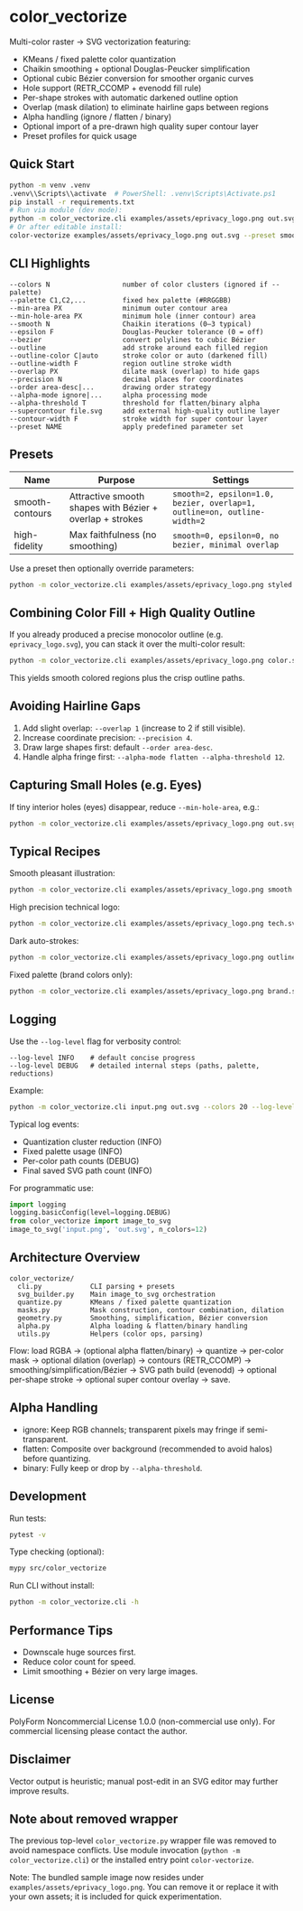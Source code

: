 # color_vectorize

Multi-color raster → SVG vectorization featuring:
- KMeans / fixed palette color quantization
- Chaikin smoothing + optional Douglas-Peucker simplification
- Optional cubic Bézier conversion for smoother organic curves
- Hole support (RETR_CCOMP + evenodd fill rule)
- Per-shape strokes with automatic darkened outline option
- Overlap (mask dilation) to eliminate hairline gaps between regions
- Alpha handling (ignore / flatten / binary)
- Optional import of a pre-drawn high quality super contour layer
- Preset profiles for quick usage

## Quick Start
```bash
python -m venv .venv
.venv\\Scripts\\activate  # PowerShell: .venv\Scripts\Activate.ps1
pip install -r requirements.txt
# Run via module (dev mode):
python -m color_vectorize.cli examples/assets/eprivacy_logo.png out.svg --preset smooth-contours
# Or after editable install:
color-vectorize examples/assets/eprivacy_logo.png out.svg --preset smooth-contours
```

## CLI Highlights
```
--colors N                  number of color clusters (ignored if --palette)
--palette C1,C2,...         fixed hex palette (#RRGGBB)
--min-area PX               minimum outer contour area
--min-hole-area PX          minimum hole (inner contour) area
--smooth N                  Chaikin iterations (0–3 typical)
--epsilon F                 Douglas-Peucker tolerance (0 = off)
--bezier                    convert polylines to cubic Bézier
--outline                   add stroke around each filled region
--outline-color C|auto      stroke color or auto (darkened fill)
--outline-width F           region outline stroke width
--overlap PX                dilate mask (overlap) to hide gaps
--precision N               decimal places for coordinates
--order area-desc|...       drawing order strategy
--alpha-mode ignore|...     alpha processing mode
--alpha-threshold T         threshold for flatten/binary alpha
--supercontour file.svg     add external high-quality outline layer
--contour-width F           stroke width for super contour layer
--preset NAME               apply predefined parameter set
```

## Presets
| Name | Purpose | Settings |
|------|---------|----------|
| smooth-contours | Attractive smooth shapes with Bézier + overlap + strokes | `smooth=2, epsilon=1.0, bezier, overlap=1, outline=on, outline-width=2` |
| high-fidelity | Max faithfulness (no smoothing) | `smooth=0, epsilon=0, no bezier, minimal overlap` |

Use a preset then optionally override parameters:
```bash
python -m color_vectorize.cli examples/assets/eprivacy_logo.png styled.svg --preset smooth-contours --colors 8 --outline-color auto
```

## Combining Color Fill + High Quality Outline
If you already produced a precise monocolor outline (e.g. `eprivacy_logo.svg`), you can stack it over the multi-color result:
```bash
python -m color_vectorize.cli examples/assets/eprivacy_logo.png color.svg --colors 8 --smooth 2 --epsilon 1.0 --bezier --overlap 1 --supercontour examples/assets/eprivacy_logo.svg --contour-width 2
```
This yields smooth colored regions plus the crisp outline paths.

## Avoiding Hairline Gaps
1. Add slight overlap: `--overlap 1` (increase to 2 if still visible).
2. Increase coordinate precision: `--precision 4`.
3. Draw large shapes first: default `--order area-desc`.
4. Handle alpha fringe first: `--alpha-mode flatten --alpha-threshold 12`.

## Capturing Small Holes (e.g. Eyes)
If tiny interior holes (eyes) disappear, reduce `--min-hole-area`, e.g.:
```bash
python -m color_vectorize.cli examples/assets/eprivacy_logo.png out.svg --min-hole-area 2 --smooth 1 --epsilon 0.8
```

## Typical Recipes
Smooth pleasant illustration:
```bash
python -m color_vectorize.cli examples/assets/eprivacy_logo.png smooth.svg --preset smooth-contours --colors 8
```
High precision technical logo:
```bash
python -m color_vectorize.cli examples/assets/eprivacy_logo.png tech.svg --colors 10 --smooth 0 --epsilon 0 --bezier --overlap 0.5 --precision 5
```
Dark auto-strokes:
```bash
python -m color_vectorize.cli examples/assets/eprivacy_logo.png outlined.svg --outline --outline-color auto --outline-width 2 --overlap 1
```
Fixed palette (brand colors only):
```bash
python -m color_vectorize.cli examples/assets/eprivacy_logo.png brand.svg --palette #003366,#ffffff,#111111 --smooth 1 --epsilon 0.8
```

## Logging
Use the `--log-level` flag for verbosity control:
```
--log-level INFO    # default concise progress
--log-level DEBUG   # detailed internal steps (paths, palette, reductions)
```
Example:
```bash
python -m color_vectorize.cli input.png out.svg --colors 20 --log-level DEBUG
```
Typical log events:
- Quantization cluster reduction (INFO)
- Fixed palette usage (INFO)
- Per-color path counts (DEBUG)
- Final saved SVG path count (INFO)

For programmatic use:
```python
import logging
logging.basicConfig(level=logging.DEBUG)
from color_vectorize import image_to_svg
image_to_svg('input.png', 'out.svg', n_colors=12)
```

## Architecture Overview
```
color_vectorize/
  cli.py            CLI parsing + presets
  svg_builder.py    Main image_to_svg orchestration
  quantize.py       KMeans / fixed palette quantization
  masks.py          Mask construction, contour combination, dilation
  geometry.py       Smoothing, simplification, Bézier conversion
  alpha.py          Alpha loading & flatten/binary handling
  utils.py          Helpers (color ops, parsing)
```
Flow: load RGBA → (optional alpha flatten/binary) → quantize → per-color mask → optional dilation (overlap) → contours (RETR_CCOMP) → smoothing/simplification/Bézier → SVG path build (evenodd) → optional per-shape stroke → optional super contour overlay → save.

## Alpha Handling
- ignore: Keep RGB channels; transparent pixels may fringe if semi-transparent.
- flatten: Composite over background (recommended to avoid halos) before quantizing.
- binary: Fully keep or drop by `--alpha-threshold`.

## Development
Run tests:
```bash
pytest -v
```
Type checking (optional):
```bash
mypy src/color_vectorize
```
Run CLI without install:
```bash
python -m color_vectorize.cli -h
```

## Performance Tips
- Downscale huge sources first.
- Reduce color count for speed.
- Limit smoothing + Bézier on very large images.

## License
PolyForm Noncommercial License 1.0.0 (non-commercial use only). For commercial licensing please contact the author.

## Disclaimer
Vector output is heuristic; manual post-edit in an SVG editor may further improve results.

## Note about removed wrapper
The previous top-level `color_vectorize.py` wrapper file was removed to avoid namespace conflicts. Use module invocation (`python -m color_vectorize.cli`) or the installed entry point `color-vectorize`.

Note: The bundled sample image now resides under `examples/assets/eprivacy_logo.png`. You can remove it or replace it with your own assets; it is included for quick experimentation.
